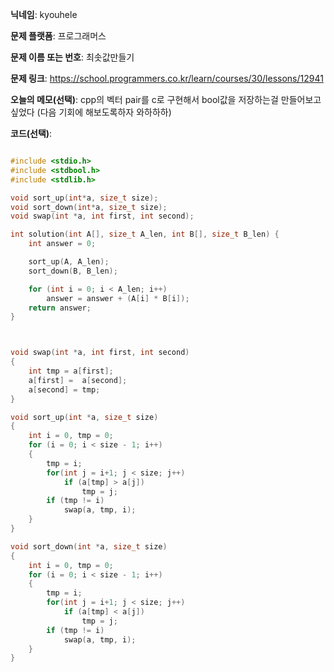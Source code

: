**닉네임**: kyouhele

**문제 플랫폼**: 프로그래머스

**문제 이름 또는 번호**: 최솟값만들기

**문제 링크**: https://school.programmers.co.kr/learn/courses/30/lessons/12941

**오늘의 메모(선택)**: cpp의 벡터 pair를 c로 구현해서 bool값을 저장하는걸 만들어보고 싶었다 (다음 기회에 해보도록하자 와하하하)

**코드(선택)**:

``` c

#include <stdio.h>
#include <stdbool.h>
#include <stdlib.h>

void sort_up(int*a, size_t size);
void sort_down(int*a, size_t size);
void swap(int *a, int first, int second);

int solution(int A[], size_t A_len, int B[], size_t B_len) {
    int answer = 0;

    sort_up(A, A_len);
    sort_down(B, B_len);

    for (int i = 0; i < A_len; i++)
        answer = answer + (A[i] * B[i]);
    return answer;
}



void swap(int *a, int first, int second)
{
    int tmp = a[first];
    a[first] =  a[second];
    a[second] = tmp;
}

void sort_up(int *a, size_t size)
{
    int i = 0, tmp = 0;
    for (i = 0; i < size - 1; i++)
    {
        tmp = i;
        for(int j = i+1; j < size; j++)
            if (a[tmp] > a[j])
                tmp = j;
        if (tmp != i)
            swap(a, tmp, i);
    }
}

void sort_down(int *a, size_t size)
{
    int i = 0, tmp = 0;
    for (i = 0; i < size - 1; i++)
    {
        tmp = i;
        for(int j = i+1; j < size; j++)
            if (a[tmp] < a[j])
                tmp = j;
        if (tmp != i)
            swap(a, tmp, i);
    }
}

```
